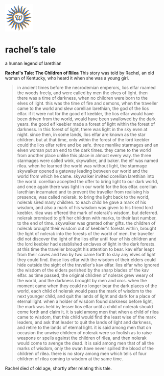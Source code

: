 ![wsun](assets/wsun.gif)

# rachel’s tale

a human legend of larethian

**Rachel's Tale: The Children of Rilea** 
This story was told by Rachel, an old woman of Kentucky, who heard it when she was a young girl.

> in ancient times before the necrodemian emperors, lios elfar roamed the
> woods freely, and were called by men the elves of light. then there was a
> time of darkness, when no children were born to the elves of light. this was
> the time of fire and demons, when the traveller came to the world and slew
> corellian larethian, the god of the lios elfar.
> if it were not for the good elf keebler, the lios elfar would have been
> driven from the world, would have been swallowed by the dark years. the good
> elf keebler made a forest of light within the forest of darkness. In this
> forest of light, there was light in the sky even at night. since then, in
> some lands, lios elfar are known as the star children. but at that time,
> only within the forest of the lord keebler could the lios elfar retire and
> be safe.
> three manlike starmages and an elven woman put an end to the dark times.
> they came to the world from another place unlike this place in almost every
> way. the three starmages were called wink, skywalker, and baker. the elf was
> named rilea. when he learned the world was without light, the starmage
> skywalker opened a gateway leading between our world and the world from
> which he came. skywalker invited corellian larethian into the world.
> corellian accepted the offer to bring light to our dark world, and once
> again there was light in our world for the lios elfar.
> corellian larethian incarnated and to prevent the traveller from realising
> his presence, was called nolerak. to bring the light back to the world,
> nolerak sired many children. to each child he gave a mark of his wisdom, and
> also a mark of his wisdom was given to his friend lord keebler. rilea was
> offered the mark of nolerak's wisdom, but deferred. nolerak promised to gift
> her children with marks, to their last number, to the end of time. skywalker
> was granted other gifts.
> the children of nolerak brought their wisdom out of keebler's forests
> within, brought the light of nolerak into the forests of the world of men.
> the traveller did not discover the light of the lios elfar until four of his
> children and the lord keebler had established enclaves of light in the dark
> forests.
> at this time the traveller brought his attention to bear. kav elfar leapt
> from their caves and two by two came forth to slay any elves of light they
> could find. those lios elfar with the wisdom of their elders could hide
> outside the sight of the traveller's kav elfar. lios elfar who ignored the
> wisdom of the elders perished by the sharp blades of the kav elfar.
> as time passed, the original children of nolerak grew weary of the world,
> and the darkness brought by men and orcs. when the moment came when they
> could no longer bear the dark places of the world, each child of nolerak
> would pass the mark of wisdom to the next younger child, and quit the lands
> of light and dark for a place of eternal light. when a holder of wisdom
> found darkness before light, the mark was held by lesser lios elfar until a
> child of nolerak should come forth and claim it.
> it is said among men that when a child of rilea came to wisdom, that this
> child would find the least wise of the mark leaders, and ask that leader to
> quit the lands of light and darkness, and retire to the lands of eternal
> light. it is said among men that on occasion the unwise children of nolerak
> were so foolish as to raise weapons or spells against the children of rilea,
> and then nolerak would come to avenge the dead. it is said among men that of
> all the marks of wisdom, only the swan have never spilled the blood of the
> children of rilea.
> there is no story among men which tells of four children of rilea coming to
> wisdom at the same time.

Rachel died of old age, shortly after relating this tale.

 